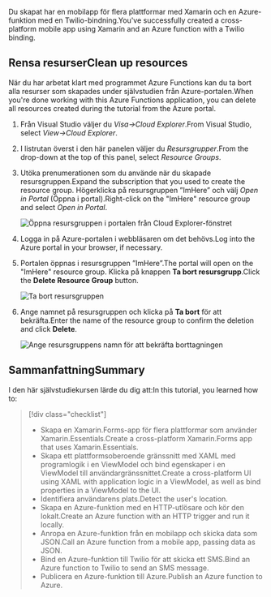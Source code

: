 <span data-ttu-id="298f8-101">Du skapat har en mobilapp för flera plattformar med Xamarin och en Azure-funktion med en Twilio-bindning.</span><span class="sxs-lookup"><span data-stu-id="298f8-101">You've successfully created a cross-platform mobile app using Xamarin and an Azure function with a Twilio binding.</span></span>

## <a name="clean-up-resources"></a><span data-ttu-id="298f8-102">Rensa resurser</span><span class="sxs-lookup"><span data-stu-id="298f8-102">Clean up resources</span></span>

<span data-ttu-id="298f8-103">När du har arbetat klart med programmet Azure Functions kan du ta bort alla resurser som skapades under självstudien från Azure-portalen.</span><span class="sxs-lookup"><span data-stu-id="298f8-103">When you're done working with this Azure Functions application, you can delete all resources created during the tutorial from the Azure portal.</span></span>

1. <span data-ttu-id="298f8-104">Från Visual Studio väljer du *Visa->Cloud Explorer*.</span><span class="sxs-lookup"><span data-stu-id="298f8-104">From Visual Studio, select *View->Cloud Explorer*.</span></span>

2. <span data-ttu-id="298f8-105">I listrutan överst i den här panelen väljer du *Resursgrupper*.</span><span class="sxs-lookup"><span data-stu-id="298f8-105">From the drop-down at the top of this panel, select *Resource Groups*.</span></span>

3. <span data-ttu-id="298f8-106">Utöka prenumerationen som du använde när du skapade resursgruppen.</span><span class="sxs-lookup"><span data-stu-id="298f8-106">Expand the subscription that you used to create the resource group.</span></span> <span data-ttu-id="298f8-107">Högerklicka på resursgruppen ”ImHere” och välj *Open in Portal* (Öppna i portal).</span><span class="sxs-lookup"><span data-stu-id="298f8-107">Right-click on the "ImHere" resource group and select *Open in Portal*.</span></span>

    ![Öppna resursgruppen i portalen från Cloud Explorer-fönstret](../media/9-open-resource-group-in-portal.png)

4. <span data-ttu-id="298f8-109">Logga in på Azure-portalen i webbläsaren om det behövs.</span><span class="sxs-lookup"><span data-stu-id="298f8-109">Log into the Azure portal in your browser, if necessary.</span></span>

5. <span data-ttu-id="298f8-110">Portalen öppnas i resursgruppen ”ImHere”.</span><span class="sxs-lookup"><span data-stu-id="298f8-110">The portal will open on the "ImHere" resource group.</span></span> <span data-ttu-id="298f8-111">Klicka på knappen **Ta bort resursgrupp**.</span><span class="sxs-lookup"><span data-stu-id="298f8-111">Click the **Delete Resource Group** button.</span></span>

    ![Ta bort resursgruppen](../media/9-delete-resource-group.png)

6. <span data-ttu-id="298f8-113">Ange namnet på resursgruppen och klicka på **Ta bort** för att bekräfta.</span><span class="sxs-lookup"><span data-stu-id="298f8-113">Enter the name of the resource group to confirm the deletion and click **Delete**.</span></span>

    ![Ange resursgruppens namn för att bekräfta borttagningen](../media/9-confirm-delete-resource-group.png)

## <a name="summary"></a><span data-ttu-id="298f8-115">Sammanfattning</span><span class="sxs-lookup"><span data-stu-id="298f8-115">Summary</span></span>

<span data-ttu-id="298f8-116">I den här självstudiekursen lärde du dig att:</span><span class="sxs-lookup"><span data-stu-id="298f8-116">In this tutorial, you learned how to:</span></span>
> [!div class="checklist"]
> * <span data-ttu-id="298f8-117">Skapa en Xamarin.Forms-app för flera plattformar som använder Xamarin.Essentials.</span><span class="sxs-lookup"><span data-stu-id="298f8-117">Create a cross-platform Xamarin.Forms app that uses Xamarin.Essentials.</span></span>
> * <span data-ttu-id="298f8-118">Skapa ett plattformsoberoende gränssnitt med XAML med programlogik i en ViewModel och bind egenskaper i en ViewModel till användargränssnittet.</span><span class="sxs-lookup"><span data-stu-id="298f8-118">Create a cross-platform UI using XAML with application logic in a ViewModel, as well as bind properties in a ViewModel to the UI.</span></span>
> * <span data-ttu-id="298f8-119">Identifiera användarens plats.</span><span class="sxs-lookup"><span data-stu-id="298f8-119">Detect the user's location.</span></span>
> * <span data-ttu-id="298f8-120">Skapa en Azure-funktion med en HTTP-utlösare och kör den lokalt.</span><span class="sxs-lookup"><span data-stu-id="298f8-120">Create an Azure function with an HTTP trigger and run it locally.</span></span>
> * <span data-ttu-id="298f8-121">Anropa en Azure-funktion från en mobilapp och skicka data som JSON.</span><span class="sxs-lookup"><span data-stu-id="298f8-121">Call an Azure function from a mobile app, passing data as JSON.</span></span>
> * <span data-ttu-id="298f8-122">Bind en Azure-funktion till Twilio för att skicka ett SMS.</span><span class="sxs-lookup"><span data-stu-id="298f8-122">Bind an Azure function to Twilio to send an SMS message.</span></span>
> * <span data-ttu-id="298f8-123">Publicera en Azure-funktion till Azure.</span><span class="sxs-lookup"><span data-stu-id="298f8-123">Publish an Azure function to Azure.</span></span>
